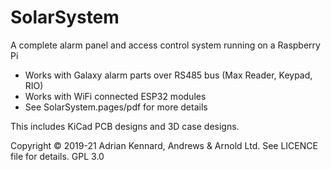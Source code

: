 # SolarSystem

A complete alarm panel and access control system running on a Raspberry Pi

- Works with Galaxy alarm parts over RS485 bus (Max Reader, Keypad, RIO)
- Works with WiFi connected ESP32 modules
- See SolarSystem.pages/pdf for more details

This includes KiCad PCB designs and 3D case designs.

Copyright © 2019-21 Adrian Kennard, Andrews & Arnold Ltd. See LICENCE file for details. GPL 3.0
